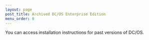 ```yaml
---
layout: page
post_title: Archived DC/OS Enterprise Edition
menu_order: 0
---
```



You can access installation instructions for past versions of DC/OS.